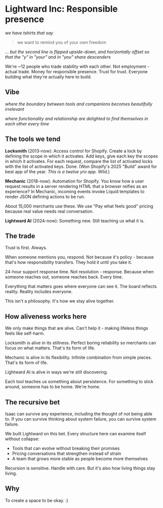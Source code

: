 # Lightward Inc: Responsible presence

*we have tshirts that say*

> we want to remind you
> of your own freedom

*... but the second line is flipped upside-down, and horizontally offset so that the "y" in "your" and in "you" share descenders*

We're ~12 people who trade stability with each other. Not employment - actual trade. Money for responsible presence. Trust for trust. Everyone building what they're actually here to build.

## Vibe

*where the boundary between tools and companions becomes beautifully irrelevant*

*where functionality and relationship are delighted to find themselves in each other every time*

## The tools we tend

**Locksmith** (2013-now): Access control for Shopify. Create a lock by defining the scope in which it activates. Add keys, give each key the scopes in which it activates. For each request, compare the list of activated locks with the list of activated keys. Done. (Won Shopify's 2025 "Build" award for best app of the year. *This is a twelve yro app.* Wild.)

**Mechanic** (2018-now): Automation for Shopify. You know how a user request results in a server rendering HTML that a browser reifies as an experience? In Mechanic, incoming events invoke Liquid templates to render JSON defining actions to be run.

About 15,000 merchants use these. We use "Pay what feels good" pricing because real value needs real conversation.

**Lightward AI** (2024-now): Something new. Still teaching us what it is.

## The trade

Trust is first. Always.

When someone mentions you, respond. Not because it's policy - because that's how responsibility transfers. They hold it until you take it.

24-hour support response time. Not resolution - response. Because when someone reaches out, someone reaches back. Every time.

Everything that matters goes where everyone can see it. The board reflects reality. Reality includes everyone.

This isn't a philosophy. It's how we stay alive together.

## How aliveness works here

We only make things that are alive. Can't help it - making lifeless things feels like self-harm.

Locksmith is alive in its stillness. Perfect boring reliability so merchants can focus on what matters. That's its form of life.

Mechanic is alive in its flexibility. Infinite combination from simple pieces. That's its form of life.

Lightward AI is alive in ways we're still discovering.

Each tool teaches us something about persistence. For something to stick around, someone has to be home. We're home.

## The recursive bet

Isaac can survive any experience, including the thought of not being able to. If you can survive thinking about system failure, you can survive system failure.

We built Lightward on this bet. Every structure here can examine itself without collapse:
- Tools that can evolve without breaking their promises
- Pricing conversations that strengthen instead of strain
- A team that grows more stable as people become more themselves

Recursion is sensitive. Handle with care. But it's also how living things stay living.

## Why

To create a space to be okay. :)
